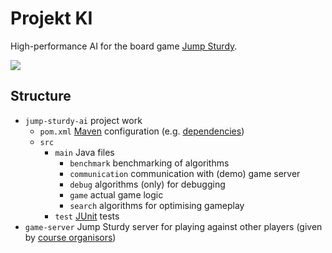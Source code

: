 # Projekt KI

High-performance AI for the board game [Jump Sturdy](https://www.mindsports.nl/index.php/the-pit/576-jumpsturdy).

![](https://github.com/noelkronenberg/projekt-ki/actions/workflows/junit.yml/badge.svg)

## Structure

- ```jump-sturdy-ai``` project work
  - ```pom.xml``` [Maven](https://www.jetbrains.com/help/idea/maven-support.html) configuration (e.g. [dependencies](https://mvnrepository.com/))
  - ```src``` 
    - ```main``` Java files
      - ```benchmark``` benchmarking of algorithms
      - ```communication``` communication with (demo) game server
      - ```debug``` algorithms (only) for debugging
      - ```game``` actual game logic
      - ```search``` algorithms for optimising gameplay
    - ```test``` [JUnit](https://www.jetbrains.com/help/idea/junit.html) tests
- ```game-server``` Jump Sturdy server for playing against other players (given by [course organisors](https://git.tu-berlin.de/lengfeld8/jump-sturdy-game-server))
